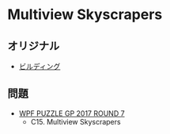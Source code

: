 # Multiview Skyscrapers

## オリジナル
- [ビルディング](skyscrapers.md)

## 問題
- [WPF PUZZLE GP 2017 ROUND 7](../questions/wpfpgp2017-7.md)
	- C15. Multiview Skyscrapers
